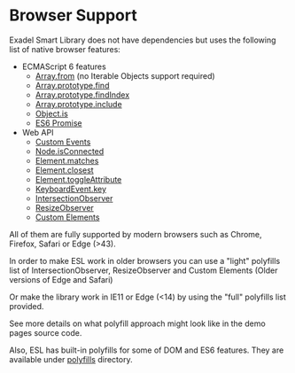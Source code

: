 # Browser Support

<a name="content"></a>
Exadel Smart Library does not have dependencies but uses the following list of native browser features:

- ECMAScript 6 features
    - [Array.from](https://developer.mozilla.org/en-US/docs/Web/JavaScript/Reference/Global_Objects/Array/from) (no Iterable Objects support required)
    - [Array.prototype.find](https://developer.mozilla.org/en-US/docs/Web/JavaScript/Reference/Global_Objects/Array/find)
    - [Array.prototype.findIndex](https://developer.mozilla.org/en-US/docs/Web/JavaScript/Reference/Global_Objects/Array/findIndex)
    - [Array.prototype.include](https://developer.mozilla.org/en-US/docs/Web/JavaScript/Reference/Global_Objects/Array/includes)
    - [Object.is](https://developer.mozilla.org/en-US/docs/Web/JavaScript/Reference/Global_Objects/Object/is)
    - [ES6 Promise](https://developer.mozilla.org/en-US/docs/Web/JavaScript/Reference/Global_Objects/Promise)
- Web API
    - [Custom Events](https://developer.mozilla.org/en-US/docs/Web/API/CustomEvent)
    - [Node.isConnected](https://developer.mozilla.org/en-US/docs/Web/API/Node/isConnected)
    - [Element.matches](https://developer.mozilla.org/en-US/docs/Web/API/Element/matches)
    - [Element.closest](https://developer.mozilla.org/en-US/docs/Web/API/Element/closest)
    - [Element.toggleAttribute](https://developer.mozilla.org/en-US/docs/Web/API/Element/toggleAttribute)
    - [KeyboardEvent.key](https://developer.mozilla.org/en-US/docs/Web/API/KeyboardEvent/key)
    - [IntersectionObserver](https://developer.mozilla.org/en-US/docs/Web/API/IntersectionObserver)
    - [ResizeObserver](https://developer.mozilla.org/en-US/docs/Web/API/ResizeObserver)
    - [Custom Elements](https://developer.mozilla.org/en-US/docs/Web/Web_Components/Using_custom_elements)

All of them are fully supported by modern browsers such as Chrome, Firefox, Safari or Edge (>43).

In order to make ESL work in older browsers you can use a "light" polyfills list of IntersectionObserver, ResizeObserver and Custom Elements (Older versions of Edge and Safari)

Or make the library work in IE11 or Edge (<14) by using the "full" polyfills list provided.

See more details on what polyfill approach might look like in the demo pages source code.

Also, ESL has built-in polyfills for some of DOM and ES6 features. They are available under [polyfills](../src/polyfills) directory.
